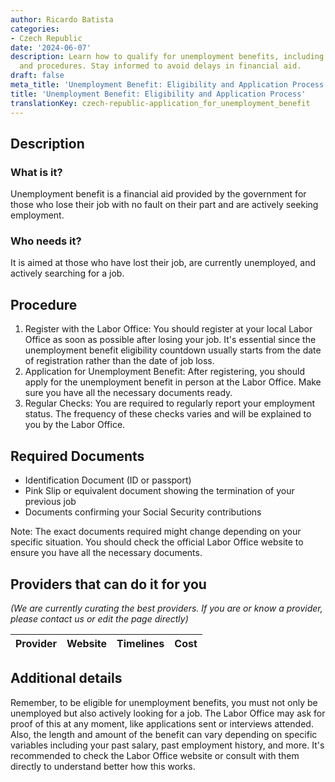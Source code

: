 ```yaml
---
author: Ricardo Batista
categories:
- Czech Republic
date: '2024-06-07'
description: Learn how to qualify for unemployment benefits, including required documents
  and procedures. Stay informed to avoid delays in financial aid.
draft: false
meta_title: 'Unemployment Benefit: Eligibility and Application Process'
title: 'Unemployment Benefit: Eligibility and Application Process'
translationKey: czech-republic-application_for_unemployment_benefit
---
```



## Description
### What is it?
Unemployment benefit is a financial aid provided by the government for those who lose their job with no fault on their part and are actively seeking employment.

### Who needs it?
It is aimed at those who have lost their job, are currently unemployed, and actively searching for a job.

## Procedure
1. Register with the Labor Office: You should register at your local Labor Office as soon as possible after losing your job. It's essential since the unemployment benefit eligibility countdown usually starts from the date of registration rather than the date of job loss.
2. Application for Unemployment Benefit: After registering, you should apply for the unemployment benefit in person at the Labor Office. Make sure you have all the necessary documents ready.
3. Regular Checks: You are required to regularly report your employment status. The frequency of these checks varies and will be explained to you by the Labor Office.

## Required Documents
- Identification Document (ID or passport)
- Pink Slip or equivalent document showing the termination of your previous job
- Documents confirming your Social Security contributions

Note: The exact documents required might change depending on your specific situation. You should check the official Labor Office website to ensure you have all the necessary documents.

## Providers that can do it for you

_(We are currently curating the best providers. If you are or know a provider, please contact us or edit the page directly)_

| Provider        |     Website     |     Timelines    |       Cost      |
| --------------- | --------------- |  :-------------: | :-------------: |

## Additional details
Remember, to be eligible for unemployment benefits, you must not only be unemployed but also actively looking for a job. The Labor Office may ask for proof of this at any moment, like applications sent or interviews attended. Also, the length and amount of the benefit can vary depending on specific variables including your past salary, past employment history, and more. It's recommended to check the Labor Office website or consult with them directly to understand better how this works.
